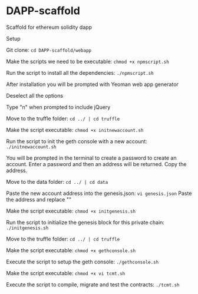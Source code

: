 # DAPP-scaffold
Scaffold for ethereum solidity dapp

Setup

Git clone:
``` cd DAPP-scaffold/webapp ```

Make the scripts we need to be executable:
``` chmod +x npmscript.sh ```


Run the script to install all the dependencies:
``` ./npmscript.sh ```


After installation you will be prompted with Yeoman web app generator

Deselect all the options

Type "n" when prompted to include jQuery


<need to fill in the blanks>



Move to the truffle folder:
``` cd ../ | cd truffle ```



Make the script executable:
``` chmod +x initnewaccount.sh ```



Run the script to init the geth console with a new account:
``` ./initnewaccount.sh ```


You will be prompted in the terminal to create a password to create an account.
Enter a password and then an address will be returned. Copy the address.


Move to the data folder:
``` cd ../ | cd data ```


Paste the new account address into the genesis.json:
``` vi genesis.json ```
Paste the address and replace "<enter new account address here>"



Make the script executable:
``` chmod +x initgenesis.sh ```



Run the script to initialize the genesis block for this private chain:
``` ./initgenesis.sh ```



Move to the truffle folder:
``` cd ../ | cd truffle ```



Make the script executable:
``` chmod +x gethconsole.sh ```



Execute the script to setup the geth console:
``` ./gethconsole.sh ```



Make the script executable:
``` chmod +x vi tcmt.sh ```



Execute the script to compile, migrate and test the contracts:
``` ./tcmt.sh ```


